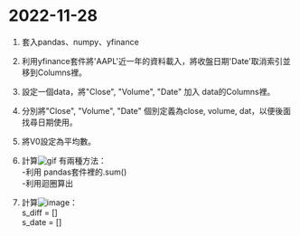 # 2022-11-28
1. 套入pandas、numpy、yfinance  
2. 利用yfinance套件將'AAPL'近一年的資料載入，將收盤日期'Date'取消索引並移到Columns裡。
3. 設定一個data，將"Close", "Volume", "Date" 加入 data的Columns裡。
4. 分別將"Close", "Volume", "Date" 個別定義為close, volume, dat，以便後面找尋日期使用。
5. 將V0設定為平均數。  
6. 計算![gif](https://user-images.githubusercontent.com/119159610/204538794-ae57522f-5458-4de7-8932-943f3cc577bb.gif) 有兩種方法：  
      -利用 pandas套件裡的.sum()  
      -利用迴圈算出  
      
7. 計算![image](https://user-images.githubusercontent.com/119159610/204542184-79eb9222-fde6-4e26-a5c0-37bd5a2ca18c.png)：  
        s_diff = []  
        s_date = []  
      
